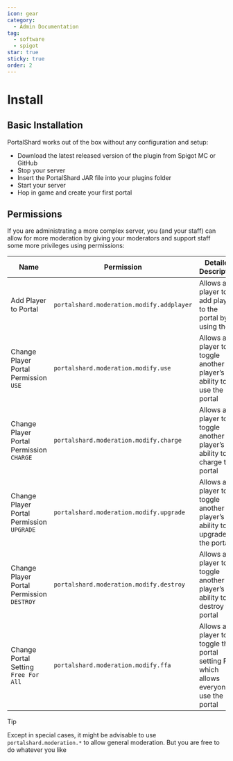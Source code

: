 ```yaml
---
icon: gear
category:
  - Admin Documentation
tag:
  - software
  - spigot
star: true
sticky: true
order: 2
---
```


# Install

## Basic Installation

PortalShard works out of the box without any configuration and setup:

  - Download the latest released version of the plugin from Spigot MC or GitHub
  - Stop your server
  - Insert the PortalShard JAR file into your plugins folder
  - Start your server
  - Hop in game and create your first portal

## Permissions

If you are administrating a more complex server, you (and your staff) can allow for more moderation by giving your moderators and support staff some more privileges using permissions:

| Name                                      | Permission                                | Detailed Description                                                                      |
| ----------------------------------------- | ----------------------------------------- | ----------------------------------------------------------------------------------------- |
| Add Player to Portal                      | `portalshard.moderation.modify.addplayer` | Allows a player to add players to the portal by using the                                 |
| Change Player Portal Permission `USE`     | `portalshard.moderation.modify.use`       | Allows a player to toggle another player’s ability to use the portal                      |
| Change Player Portal Permission `CHARGE`  | `portalshard.moderation.modify.charge`    | Allows a player to toggle another player’s ability to charge the portal                   |
| Change Player Portal Permission `UPGRADE` | `portalshard.moderation.modify.upgrade`   | Allows a player to toggle another player’s ability to upgrade the portal                  |
| Change Player Portal Permission `DESTROY` | `portalshard.moderation.modify.destroy`   | Allows a player to toggle another player’s ability to destroy the portal                  |
| Change Portal Setting `Free For All`      | `portalshard.moderation.modify.ffa`       | Allows a player to toggle the portal setting FFA, which allows everyone to use the portal |

> [!tip]
> Except in special cases, it might be advisable to use `portalshard.moderation.*` to allow general moderation. But you are free to do whatever you like
